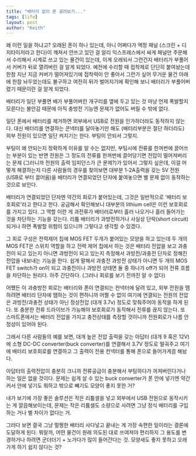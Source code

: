```yaml
---
title: "배터리 없이 폰 굴려보기..."
tags: [life]
layout: post
author: "Keith"
---
```


왜 이런 일을 하냐고? 오래된 폰이 하나 있는데, 아니 어쩌다가 액정 패널 (스크린 + 디지타이저라고 한다)이 깨져서 안쓰고 있던 걸 알리 익스프레스에서 싸게 패널만 주문해서 수리해서 시계로 쓰고 있는 물건이 있는데, 이게 오래되서 그런건지 배터리가 부풀어서 커버가 뒤로 열려버린 걸 알게 되었다. 예전에 수리할 때 접착제로 단단히 붙여놨는데 한참 지난 지금 커버가 떨어져있기에 접착력이 안 좋아서 그런가 싶어 무거운 물건 아래에 한참 놔두었는데도 불구하고 여전히 뒤가 벌어지기에 확인해 보니 배터리가 부풀어버렸기 때문이란 걸 알게 되었다.

배터리가 일단 부풀면 배가 부풀어버린 개구리를 옆에 두고 있는 것 마냥 언제 폭발할지 모른다는 불안감 때문에 아직 충방전 기능엔 문제가 없어도 버릴 수 밖에 없다.

일단 폰에서 배터리를 제거하면 외부에서 USB로 전원을 인가하더라도 동작하지 않는다. 대신 배터리를 연결하는 콘넥터를 달아놓기만 해도 (배터리부분은 절단 하더라도) 외부 전원이 있으면 일단 켜지기는 한다. 부팅이 안되서 그렇지.

부팅이 왜 안되는지 정확하게 이유를 알 수는 없지만, 부팅시에 전류를 한꺼번에 끌어쓰는 부분이 있는 반면 전원은 그 정도의 전류를 한꺼번에 끌어당기면 전압이 떨어져버리는 문제 (그러니까 전원의 출력 임피던스가 큰 문제?)가 있어서 그렇지 싶은데, 이걸 어떻게 해결하는지 다른 사람들의 경우를 찾아보면 대부분 1-2A출력을 갖는 5V 전원 (USB로 부터 끌어옴)을 배터리가 연결되었던 단자에 붙여놓으면 별 문제 없이 동작하는 것으로 보인다.

배터리가 연결되었던 단자엔 약간의 회로가 붙어있는데, 그것은 일반적으로 '배터리 보호회로'라고 한다고 한다. 궁금해서 확인해보니 대부분의 lithium cell은 이런 보호회로를 가지고 있다. 그 역할 이란 게 과전류가 배터러로부터 흘러 나오거나 흘러 들어가는 것을 차단하는 기능을 갖는다. 리튬 배터리가 과방전하거나 사실상 단락(short circuit)되거나 하면 폭발할 위험이 있으니까 그렇다고 생각할 수 있겠다. 

그 회로 구성은 전력제어 칩에 MOS FET 두개가 붙어있는 모양을 하고 있는데 두 개의 MOS FET은 스위치 역할을 하고 전력 제어 칩에서 하는 것은 배터리 전압을 보고 과충전이 되고 있는지 아니면 과방전이 되고 있는지 측정해서 과방전/과충전 단자로 정해진 전압을 내보내는 기능을 한다. 쉽게 말해서 과충전 과방전 상태가 아니면 두 개의 MOS FET switch가 on이 되고 과충전이나 과방전 상태면 둘 중 하나가 off가 되어 전류 흐름을 차단하는 원리다. 아주 간단하다. (그러나 회로를 보기 전까진 알 수 없다)

어쨌든 이 과충방전 회로는 배터리와 폰이 연결되는 컨넥터에 달려 있고, 외부 전원을 땜하려면 배터리 단자에 땜하는 것이 편하니까 어쩔 수 없이 여기에 연결되는 전원의 전압은 과방전/과충전 상태가 아닌 정상전압 (대개 3.7v) 정도로 맞춰주어야 동작을 하게 된다. 또 충분한 전류 드라이브가 가능해야 보호회로가 동작해서 전류를 끊지 않는다. 또 스마트폰에서는 배터리 전압을 가지고 충전상태를 측정할 것이니까 전원회로가 나름 안정성이 있어야 된다.

그래서 다른 사람들의 예를 보면, 대개 높은 전압 출력을 갖는 아답터 (대개 9 혹은 12V)에 소형 DC-DC converter(buck converter)를 연결해서 3.7V 정도로 떨궈주고 여기에 배터리 보호회로를 연결하고 그 출력이 전용 컨넥터를 통해 폰으로 들어가게끔 해놨다.

아답터의 출력전압이 충분히 크니까 전류공급이 충분해서 부팅하다가 꺼져버린다거나 하는 일은 없을 것이다. 문제는 쉽게 살 수 있는 buck converter가 폰 안에 넣기엔 약간 커서 안에 넣기도 뭐하고 밖으로 빼기도 모양이 좋지 못한 거? 

내가 보기에 가장 좋은 솔루션은 작은 리튬셀을 넣고 외부에서 USB 전원으로 동작시키는 게 깔끔해보이는데, 문제는 작은 리튬셀도 소량으로 사려면 그냥 정식 배터리를 구입하는 거나 별 차이가 없다는 거.

그러다 보면 결국 그냥 멀쩡한 배터리 사다넣고 끝내는 게 가장 속편한 일이라는 결론에 도달하게 된다. 뭐랄까, 어떤 물건이 원래 의도된 대로 쓰여져야 편리하지 그 용도를 변경하거나 하려면 군더더기 + 노가다가 많이 들어간다는 것. 모양새도 좋지 못하고 오래 가게 하기 쉽지 않다는 것?
